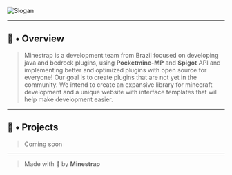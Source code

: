 ![Slogan](https://user-images.githubusercontent.com/119537238/222843433-c92c26ed-0a84-4429-a6fc-e82ebd19d095.png)

---

## 👋 • Overview

> Minestrap is a development team from Brazil focused on developing java and bedrock plugins, using **Pocketmine-MP** and **Spigot** API and implementing better and optimized plugins with open source for everyone! Our goal is to create plugins that are not yet in the community. We intend to create an expansive library for minecraft development and a unique website with interface templates that will help make development easier.

---

## 💼 • Projects

> Coming soon 
---

> Made with 💖 by **Minestrap**
